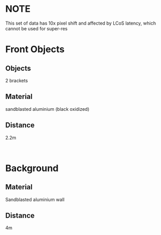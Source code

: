 # NOTE

This set of data has 10x pixel shift and affected by LCoS latency, which cannot be used for super-res

# Front Objects

## Objects

2 brackets

## Material

sandblasted aluminium (black oxidized)

## Distance

2.2m

<br>

# Background

## Material

Sandblasted aluminium wall

## Distance

4m